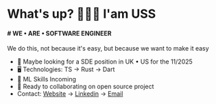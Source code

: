 What's up? 👦🏾🤝 I'am USS
=======================================================================================================================================

#### # WE • ARE • SOFTWARE ENGINEER
We do this, not because it's easy, but because we want to make it easy

* 👀 Maybe looking for a SDE position in UK • US for the 11/2025
* 🖥️ Technologies: TS → Rust → Dart
* 🌱 ML Skills Incoming
* 🤝 Ready to collaborating on open source project
* Contact: [Website](https://uss-franckmekoulou.web.app/) → [Linkedin](https://www.linkedin.com/in/franck-mekoulou/) → [Email](mailto:franckmekoulou.dev@hotmail.com)
